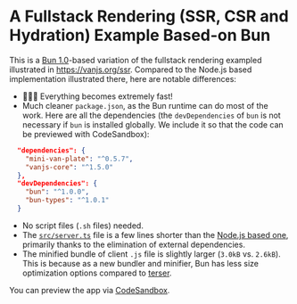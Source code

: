 # A Fullstack Rendering (SSR, CSR and Hydration) Example Based-on Bun

This is a [Bun 1.0](https://bun.sh/blog/bun-v1.0)-based variation of the fullstack rendering exampled illustrated in https://vanjs.org/ssr. Compared to the Node.js based implementation illustrated there, here are notable differences:

* 🚀🚀🚀 Everything becomes extremely fast!
* Much cleaner `package.json`, as the Bun runtime can do most of the work. Here are all the dependencies (the `devDependencies` of `bun` is not necessary if `bun` is installed globally. We include it so that the code can be previewed with CodeSandbox):

```json
  "dependencies": {
    "mini-van-plate": "^0.5.7",
    "vanjs-core": "^1.5.0"
  },
  "devDependencies": {
    "bun": "^1.0.0",
    "bun-types": "^1.0.1"
  }
```

* No script files (`.sh` files) needed.
* The [`src/server.ts`](https://github.com/vanjs-org/van/blob/main/bun-examples/hydration/src/server.ts) file is a few lines shorter than the [Node.js based one](https://github.com/vanjs-org/vanjs-org.github.io/blob/master/hydration-example/src/server.ts), primarily thanks to the elimination of external dependencies.
* The minified bundle of client `.js` file is slightly larger (`3.0kB` vs. `2.6kB`). This is because as a new bundler and minifier, Bun has less size optimization options compared to [terser](https://terser.org/).

You can preview the app via [CodeSandbox](https://codesandbox.io/p/sandbox/github/vanjs-org/van/tree/main/bun-examples/hydration?file=%2Fsrc%2Fserver.ts%3A1%2C1).
